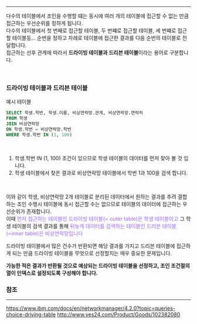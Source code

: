 ***

다수의 테이블에서 조인을 수행할 떄는 동시에 여러 개의 테이블에 접근할 수 없는 만큼 접근하는 우선순위를 정하게 됩니다.\
다수의 테이블에서 첫 번째로 접근할 테이블, 두 번쨰로 접근할 테이블, 세 번쨰로 접근할 테이블등... 순번을 정하고 차례로 테이블에 접근한 결과를 다음 순번의 테이블로 전달합니다.\
접근하는 선후 관계에 따라서 **드라이빙 테이블과 드리븐 테이블**이라는 용어로 구분합니다.

<br>

### 드라이빙 테이블과 드리븐 테이블


예시 테이블

```sql
SELECT 학생.학번, 학생.이름, 비상연락망.관계, 비상연락망.연락처
FROM 학생
JOIN 비상연락망
ON 학생.학번 = 비상연락망.학번
WHERE 학생.학번 IN (1, 100)
```

<br>

1.  학생.학번 IN (1, 100) 조건이 있으므로 학생 테이블의 데이터를 먼저 찾아 볼 것 입니다.
2.  학생 테이블에서 찾은 결과로 비상연락망 테이블에서 학번 1과 100을 검색 합니다.

<br>

이와 같이 학생, 비상연락망 2개 테이블로 분리된 데이터에서 원하는 결과를 추려 결합하는 조인 수행시 테이블에 동시 접근할 수는 없으므로 테이블의 데이터에 접근하는 우선순위가 존재합니다.\
이때 <span style="color:#9966FF">먼저 접근하는 테이블인 드라이빙 테이블(= outer table)은 학생 테이블이고</span> 그 학생 테이블의 검색 결과를 통해 <span style="color:#9966FF">뒤늦게 데이터를 검색하는 테이블인 드리븐 테이블 (=inner table)은 비상연락망입니다</span>

드라이빙 테이블에서 많은 건수가 반환되면 해당 결과를 가지고 드리븐 테이블에 접근하게 되는 만큼 드라이빙 테이블을 무엇으로 선정할지는 매우 중요한 문제입니다.

**가능한 적은 결과가 반환될 것으로 예상되는 드라이빙 테이블을 선정하고, 조인 조건절의 열이 인덱스로 설정되도록 구성해야 합니다.**


### 참조
***
https://www.ibm.com/docs/en/networkmanager/4.2.0?topic=queries-choice-driving-table
http://www.yes24.com/Product/Goods/102382080